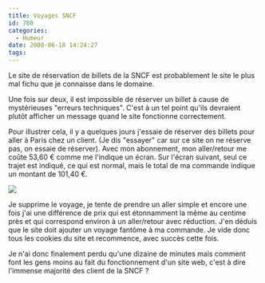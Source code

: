 ```yaml
---
title: Voyages SNCF
id: 780
categories:
  - Humeur
date: 2008-06-18 14:24:27
tags:
---
```


Le site de réservation de billets de la SNCF est probablement le site le plus mal fichu que je connaisse dans le domaine.

Une fois sur deux, il est impossible de réserver un billet à cause de mystérieuses "erreurs techniques". C'est à un tel point qu'ils devraient plutôt afficher un message quand le site fonctionne correctement.

Pour illustrer cela, il y a quelques jours j'essaie de réserver des billets pour aller à Paris chez un client. (Je dis "essayer" car sur ce site on ne réserve pas, on essaie de réserver). Avec mon abonnement, mon aller/retour me coûte 53,60 € comme me l'indique un écran. Sur l'écran suivant, seul ce trajet est indiqué, ce qui est normal, mais le total de ma commande indique un montant de 101,40 €.

![](/images/bug_sncf.jpg)

Je supprime le voyage, je tente de prendre un aller simple et encore une fois j'ai une différence de prix qui est étonnamment la même au centime près et qui correspond environ à un aller/retour avec réduction. J'en déduis que le site doit ajouter un voyage fantôme à ma commande. Je vide donc tous les cookies du site et recommence, avec succès cette fois.

Je n'ai donc finalement perdu qu'une dizaine de minutes mais comment font les gens moins au fait du fonctionnement d'un site web, c'est à dire l'immense majorité des client de la SNCF&nbsp;?